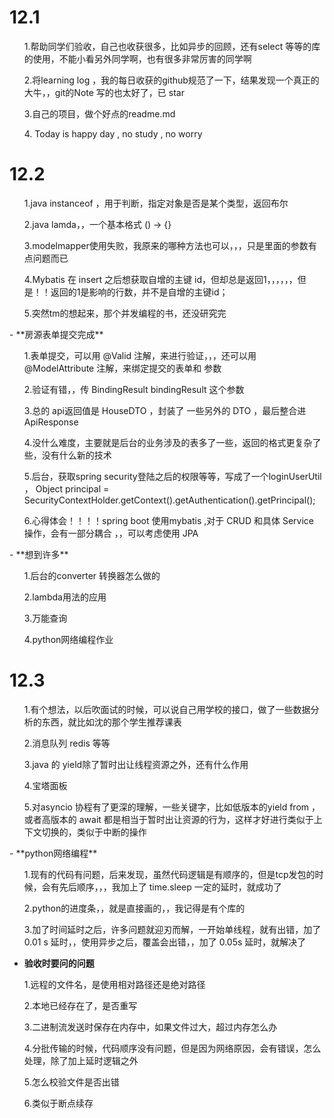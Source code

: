 <h1>12.1</h1>
<ul>1.帮助同学们验收，自己也收获很多，比如异步的回顾，还有select 等等的库的使用，不能小看另外同学啊，也有很多非常厉害的同学啊</ul>
<ul>2.将learning log ，我的每日收获的github规范了一下，结果发现一个真正的大牛，，git的Note 写的也太好了，已 star</ul>
<ul>3.自己的项目，做个好点的readme.md</ul>
<ul>4. Today is happy day , no study , no worry</ul>

<h1>12.2</h1>
<ul>1.java instanceof ，用于判断，指定对象是否是某个类型，返回布尔</ul>
<ul>2.java lamda，，一个基本格式  () -> {}  </ul>
<ul>3.modelmapper使用失败，我原来的哪种方法也可以，，，只是里面的参数有点问题而已</ul>
<ul>4.Mybatis 在 insert 之后想获取自增的主键 id，但却总是返回1，，，，，，但是！！返回的1是影响的行数，并不是自增的主键id；</ul>
<ul>5.突然tm的想起来，那个并发编程的书，还没研究完</ul>
- **房源表单提交完成**
<ul>1.表单提交，可以用 @Valid 注解，来进行验证，，，还可以用@ModelAttribute 注解，来绑定提交的表单和 参数</ul>
<ul>2.验证有错，，传 BindingResult bindingResult 这个参数</ul>
<ul>3.总的 api返回值是 HouseDTO ，封装了 一些另外的 DTO ，最后整合进 ApiResponse</ul>
<ul>4.没什么难度，主要就是后台的业务涉及的表多了一些，返回的格式更复杂了些，没有什么新的技术</ul>
<ul>5.后台，获取spring security登陆之后的权限等等，写成了一个loginUserUtil ， Object principal = SecurityContextHolder.getContext().getAuthentication().getPrincipal();</ul>
<ul>6.心得体会！！！！spring boot 使用mybatis ,对于 CRUD 和具体 Service 操作，会有一部分耦合 ，，可以考虑使用 JPA </ul>
- **想到许多**
<ul>1.后台的converter 转换器怎么做的</ul>
<ul>2.lambda用法的应用</ul>
<ul>3.万能查询</ul>
<ul>4.python网络编程作业</ul>


<h1>12.3</h1>
<ul>1.有个想法，以后吹面试的时候，可以说自己用学校的接口，做了一些数据分析的东西，就比如沈的那个学生推荐课表</ul>
<ul>2.消息队列 redis 等等</ul>
<ul>3.java 的 yield除了暂时出让线程资源之外，还有什么作用</ul>
<ul>4.宝塔面板</ul>
<ul>5.对asyncio 协程有了更深的理解，一些关键字，比如低版本的yield from ，或者高版本的 await 都是相当于暂时出让资源的行为，这样才好进行类似于上下文切换的，类似于中断的操作</ul>
<ul></ul>
<ul></ul>
- **python网络编程**
<ul>1.现有的代码有问题，后来发现，虽然代码逻辑是有顺序的，但是tcp发包的时候，会有先后顺序，，，我加上了 time.sleep 一定的延时，就成功了</ul>
<ul>2.python的进度条，，就是直接画的，，我记得是有个库的</ul>
<ul>3.加了时间延时之后，许多问题就迎刃而解，一开始单线程，就有出错，加了0.01 s 延时，，使用异步之后，覆盖会出错，，加了 0.05s 延时，就解决了</ul>

- **验收时要问的问题**
<ul>1.远程的文件名，是使用相对路径还是绝对路径</ul>
<ul>2.本地已经存在了，是否重写</ul>
<ul>3.二进制流发送时保存在内存中，如果文件过大，超过内存怎么办</ul>
<ul>4.分批传输的时候，代码顺序没有问题，但是因为网络原因，会有错误，怎么处理，除了加上延时逻辑之外</ul>
<ul>5.怎么校验文件是否出错</ul>
<ul>6.类似于断点续存</ul>


<h1></h1>
<ul></ul>
<ul></ul>
<ul></ul>
<ul></ul>
<ul></ul>
<ul></ul>
<ul></ul>
<ul></ul>
<ul></ul>
<ul></ul>


<h1></h1>
<ul></ul>
<ul></ul>
<ul></ul>
<ul></ul>
<ul></ul>
<ul></ul>
<ul></ul>
<ul></ul>
<ul></ul>
<ul></ul>


<h1></h1>
<ul></ul>
<ul></ul>
<ul></ul>
<ul></ul>
<ul></ul>
<ul></ul>
<ul></ul>
<ul></ul>
<ul></ul>
<ul></ul>



<h1></h1>
<ul></ul>
<ul></ul>
<ul></ul>
<ul></ul>
<ul></ul>
<ul></ul>
<ul></ul>
<ul></ul>
<ul></ul>
<ul></ul>


<h1></h1>
<ul></ul>
<ul></ul>
<ul></ul>
<ul></ul>
<ul></ul>
<ul></ul>
<ul></ul>
<ul></ul>
<ul></ul>
<ul></ul>


<h1></h1>
<ul></ul>
<ul></ul>
<ul></ul>
<ul></ul>
<ul></ul>
<ul></ul>
<ul></ul>
<ul></ul>
<ul></ul>
<ul></ul>


<h1></h1>
<ul></ul>
<ul></ul>
<ul></ul>
<ul></ul>
<ul></ul>
<ul></ul>
<ul></ul>
<ul></ul>
<ul></ul>
<ul></ul>